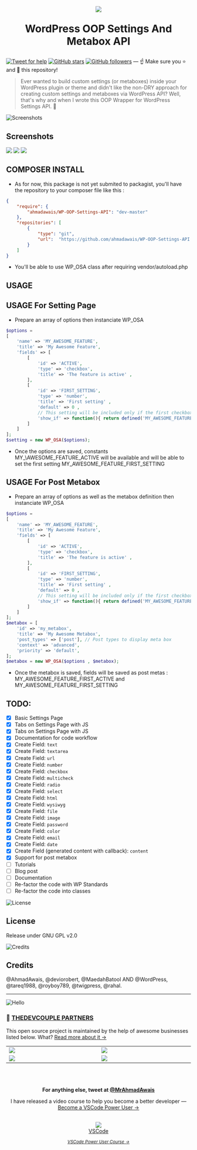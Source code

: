 <h1 align="center">
  <img src="https://i.imgur.com/gVEqftv.jpg" />

  WordPress OOP Settings And Metabox API

</h1>


[![Tweet for help](https://img.shields.io/twitter/follow/mrahmadawais.svg?style=social&label=Tweet%20@MrAhmadAwais)](https://twitter.com/mrahmadawais/) [![GitHub stars](https://img.shields.io/github/stars/ahmadawais/WP-OOP-Settings-API.svg?style=social&label=Stars)](https://github.com/ahmadawais/WP-OOP-Settings-API/stargazers) [![GitHub followers](https://img.shields.io/github/followers/ahmadawais.svg?style=social&label=Follow)](https://github.com/ahmadawais?tab=followers) — :point_up: Make sure you :star: and :eyes: this repository!

> Ever wanted to build custom settings (or metaboxes) inside your WordPress plugin or theme and didn't like the non-DRY approach for creating custom settings and metaboxes via WordPress API? Well, that's why and when I wrote this OOP Wrapper for WordPress Settings API. 🎊

![Screenshots](https://on.ahmda.ws/qPBC/c)



## Screenshots

![](https://i.imgur.com/EXUoeLZ.png)
![](https://i.imgur.com/sc9816W.png)
![](https://i.imgur.com/0SWjn4A.png)


## COMPOSER INSTALL

* As for now, this package is not yet submited to packagist, you'll have the repository to your composer file like this :
```json
{
    "require": {
        "ahmadawais/WP-OOP-Settings-API": "dev-master"
    },
    "repositories": [
        {
            "type": "git",
            "url":  "https://github.com/ahmadawais/WP-OOP-Settings-API.git"
        }
    ]
}

```

* You'll be able to use WP_OSA class after requiring vendor/autoload.php

## USAGE

## USAGE For Setting Page
* Prepare an array of options then instanciate WP_OSA
```php
$options = 
[
    'name' => 'MY_AWESOME_FEATURE',
    'title' => 'My Awesome Feature',
    'fields' => [
        [
            'id' => 'ACTIVE',
            'type' => 'checkbox',
            'title' => 'The feature is active' ,
        ],
        [
            'id' => 'FIRST_SETTING',
            'type' => 'number',
            'title' => 'First setting' ,
            'default' => 0 ,
            // This setting will be included only if the first checkbox is checked
            'show_if' => function(){ return defined('MY_AWESOME_FEATURE_ACTIVE') && MY_AWESOME_FEATURE_ACTIVE == 'on'; }
        ]
    ]
];
$setting = new WP_OSA($options);
```
* Once the options are saved, constants MY\_\AWESOME\_FEATURE\_ACTIVE will be available and will be able to set the first setting MY\_AWESOME\_FEATURE\_FIRST\_SETTING 


## USAGE For Post Metabox
* Prepare an array of options as well as the metabox definition then instanciate WP_OSA

```php
$options = 
[
    'name' => 'MY_AWESOME_FEATURE',
    'title' => 'My Awesome Feature',
    'fields' => [
        [
            'id' => 'ACTIVE',
            'type' => 'checkbox',
            'title' => 'The feature is active' ,
        ],
        [
            'id' => 'FIRST_SETTING',
            'type' => 'number',
            'title' => 'First setting' ,
            'default' => 0 ,
            // This setting will be included only if the first checkbox is checked
            'show_if' => function(){ return defined('MY_AWESOME_FEATURE_ACTIVE') && MY_AWESOME_FEATURE_ACTIVE == 'on'; }
        ]
    ]
];
$metabox = [
    'id' => 'my_metabox',
    'title' => 'My Awesome Metabox',
    'post_types' => ['post'], // Post types to display meta box
    'context' => 'advanced',
    'priority' => 'default',
];
$metabox = new WP_OSA($options , $metabox);
```

* Once the metabox is saved, fields will be saved as post metas : MY\_AWESOME\_FEATURE\_FIRST\_ACTIVE  and   MY\_AWESOME\_FEATURE\_FIRST\_SETTING 



## TODO:
- [x] Basic Settings Page
- [x] Tabs on Settings Page with JS
- [x] Tabs on Settings Page with JS
- [x] Documentation for code workflow
- [x] Create Field: `text`
- [x] Create Field: `textarea`
- [x] Create Field: `url`
- [x] Create Field: `number`
- [x] Create Field: `checkbox`
- [x] Create Field: `multicheck`
- [x] Create Field: `radio`
- [x] Create Field: `select`
- [x] Create Field: `html`
- [x] Create Field: `wysiwyg`
- [x] Create Field: `file`
- [x] Create Field: `image`
- [x] Create Field: `password`
- [x] Create Field: `color`
- [x] Create Field: `email`
- [x] Create Field: `date`
- [x] Create Field (generated content with callback): `content`
- [x] Support for post metabox
- [ ] Tutorials
- [ ] Blog post
- [ ] Documentation
- [ ] Re-factor the code with WP Standards
- [ ] Re-factor the code into classes

![License](https://on.ahmda.ws/qNys/c)

## License
Release under GNU GPL v2.0


![Credits](https://on.ahmda.ws/qOxs/c)

## Credits

@AhmadAwais, @deviorobert, @MaedahBatool
AND @WordPress, @tareq1988, @royboy789, @twigpress, @rahal.


---
![Hello](https://on.ahmda.ws/3dea3a3b1de3/c)

### 🙌 [THEDEVCOUPLE PARTNERS](https://TheDevCouple.com/partners)

This open source project is maintained by the help of awesome businesses listed below. What? [Read more about it →](https://TheDevCouple.com/partners)

<table width='100%'>
	<tr>
		<td width='500'><a target='_blank' href='https://kinsta.com/?kaid=WMDAKYHJLNJX&utm_source=TheDevCouple&utm_medium=Partner'><img src='https://on.ahmda.ws/73cedc/c' /></a></td>
		<td width='500'><a target='_blank' href='https://ahmda.ws/USES_WPE?utm_source=TheDevCouple&utm_medium=Partner'><img src='https://on.ahmda.ws/ff40fe/c' /></a></td>
	</tr>
	<tr>
		<td width='500'><a target='_blank' href='https://mythemeshop.com/?utm_source=TheDevCouple&utm_medium=Partner'><img src='https://on.ahmda.ws/3166d9/c' /></a></td>
		<td width='500'><a target='_blank' href='https://ipapi.com/?utm_source=TheDevCouple&utm_medium=Partner'><img src='https://d2ddoduugvun08.cloudfront.net/items/1R190r2U0p3N3L0U0b2u/ip-api.png'/></a></td>
	</tr>
</table>

<br />
<br />
<p align="center">
<strong>For anything else, tweet at <a href="https://twitter.com/MrAhmadAwais/" target="_blank" rel="noopener noreferrer">@MrAhmadAwais</a></strong>
</p>

<div align="center">
	<p>I have released a video course to help you become a better developer — <a href="https://VSCode.pro/?utm_source=GitHubFOSS" target="_blank">Become a VSCode Power User →</a></p>
    <br />
  <a href="https://VSCode.pro/?utm_source=GitHubFOSS" target="_blank">
  <img src="https://raw.githubusercontent.com/ahmadawais/shades-of-purple-vscode/master/images/vscodeproPlay.jpg" /><br>VSCode</a>

  _<small><a href="https://VSCode.pro/?utm_source=GitHubFOSS" target="_blank">VSCode Power User Course →</a></small>_
</div>
